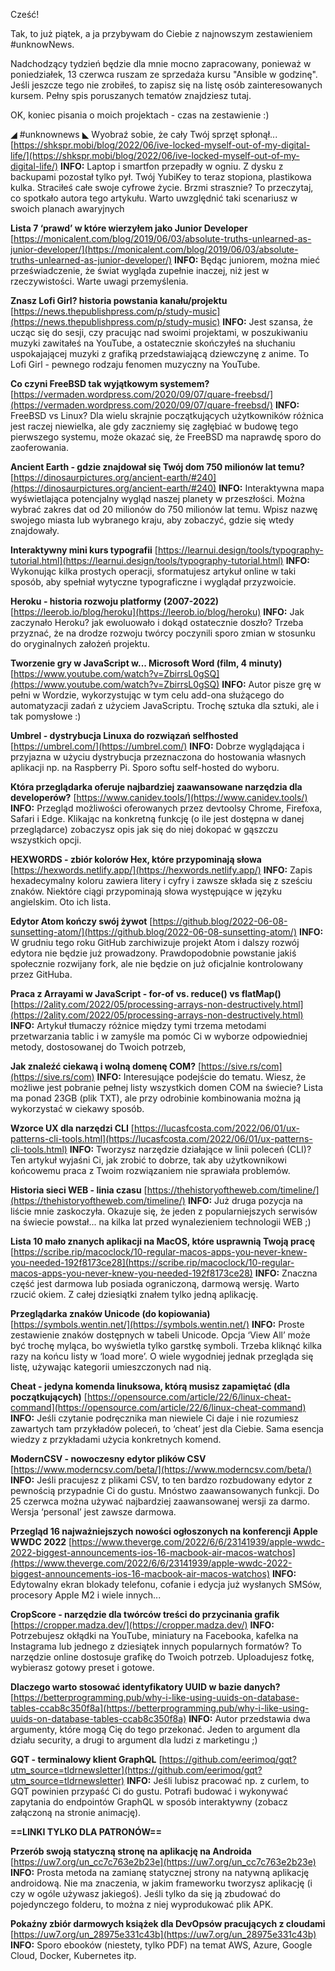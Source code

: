 Cześć!

Tak, to już piątek, a ja przybywam do Ciebie z najnowszym zestawieniem #unknowNews.

Nadchodzący tydzień będzie dla mnie mocno zapracowany, ponieważ w poniedziałek, 13 czerwca ruszam ze sprzedaża kursu "Ansible w godzinę". Jeśli jeszcze tego nie zrobiłeś, to zapisz się na listę osób zainteresowanych kursem. Pełny spis poruszanych tematów znajdziesz tutaj.

 

OK, koniec pisania o moich projektach - czas na zestawienie :)

 

◢ #unknownews ◣
Wyobraź sobie, że cały Twój sprzęt spłonął...
[https://shkspr.mobi/blog/2022/06/ive-locked-myself-out-of-my-digital-life/](https://shkspr.mobi/blog/2022/06/ive-locked-myself-out-of-my-digital-life/)
**INFO:** Laptop i smartfon przepadły w ogniu. Z dysku z backupami pozostał tylko pył. Twój YubiKey to teraz stopiona, plastikowa kulka. Straciłeś całe swoje cyfrowe życie. Brzmi strasznie? To przeczytaj, co spotkało autora tego artykułu. Warto uwzględnić taki scenariusz w swoich planach awaryjnych

**Lista 7 &lsquo;prawd&rsquo; w które wierzyłem jako Junior Developer**
[https://monicalent.com/blog/2019/06/03/absolute-truths-unlearned-as-junior-developer/](https://monicalent.com/blog/2019/06/03/absolute-truths-unlearned-as-junior-developer/)
**INFO:** Będąc juniorem, można mieć przeświadczenie, że świat wygląda zupełnie inaczej, niż jest w rzeczywistości. Warte uwagi przemyślenia.

**Znasz Lofi Girl? historia powstania kanału/projektu**
[https://news.thepublishpress.com/p/study-music](https://news.thepublishpress.com/p/study-music)
**INFO:** Jest szansa, że ucząc się do sesji, czy pracując nad swoimi projektami, w poszukiwaniu muzyki zawitałeś na YouTube, a ostatecznie skończyłeś na słuchaniu uspokajającej muzyki z grafiką przedstawiającą dziewczynę z anime. To Lofi Girl - pewnego rodzaju fenomen muzyczny na YouTube.

**Co czyni FreeBSD tak wyjątkowym systemem?**
[https://vermaden.wordpress.com/2020/09/07/quare-freebsd/](https://vermaden.wordpress.com/2020/09/07/quare-freebsd/)
**INFO:** FreeBSD vs Linux? Dla wielu skrajnie początkujących użytkowników różnica jest raczej niewielka, ale gdy zaczniemy się zagłębiać w budowę tego pierwszego systemu, może okazać się, że FreeBSD ma naprawdę sporo do zaoferowania.

**Ancient Earth - gdzie znajdował się Twój dom 750 milionów lat temu?**
[https://dinosaurpictures.org/ancient-earth/#240](https://dinosaurpictures.org/ancient-earth/#240)
**INFO:** Interaktywna mapa wyświetlająca potencjalny wygląd naszej planety w przeszłości. Można wybrać zakres dat od 20 milionów do 750 milionów lat temu. Wpisz nazwę swojego miasta lub wybranego kraju, aby zobaczyć, gdzie się wtedy znajdowały.

**Interaktywny mini kurs typografii**
[https://learnui.design/tools/typography-tutorial.html](https://learnui.design/tools/typography-tutorial.html)
**INFO:** Wykonując kilka prostych operacji, sformatujesz artykuł online w taki sposób, aby spełniał wytyczne typograficzne i wyglądał przyzwoicie.

**Heroku - historia rozwoju platformy (2007-2022)**
[https://leerob.io/blog/heroku](https://leerob.io/blog/heroku)
**INFO:** Jak zaczynało Heroku? jak ewoluowało i dokąd ostatecznie doszło? Trzeba przyznać, że na drodze rozwoju twórcy poczynili sporo zmian w stosunku do oryginalnych założeń projektu.

**Tworzenie gry w JavaScript w... Microsoft Word (film, 4 minuty)**
[https://www.youtube.com/watch?v=ZbirrsL0gSQ](https://www.youtube.com/watch?v=ZbirrsL0gSQ)
**INFO:** Autor pisze grę w pełni w Wordzie, wykorzystując w tym celu add-ona służącego do automatyzacji zadań z użyciem JavaScriptu. Trochę sztuka dla sztuki, ale i tak pomysłowe :)

**Umbrel - dystrybucja Linuxa do rozwiązań selfhosted**
[https://umbrel.com/](https://umbrel.com/)
**INFO:** Dobrze wyglądająca i przyjazna w użyciu dystrybucja przeznaczona do hostowania własnych aplikacji np. na Raspberry Pi. Sporo softu self-hosted do wyboru.

**Która przeglądarka oferuje najbardziej zaawansowane narzędzia dla developerów?**
[https://www.canidev.tools/](https://www.canidev.tools/)
**INFO:** Przegląd możliwości oferowanych przez devtoolsy Chrome, Firefoxa, Safari i Edge. Klikając na konkretną funkcję (o ile jest dostępna w danej przeglądarce) zobaczysz opis jak się do niej dokopać w gąszczu wszystkich opcji.

**HEXWORDS - zbiór kolorów Hex, które przypominają słowa**
[https://hexwords.netlify.app/](https://hexwords.netlify.app/)
**INFO:** Zapis hexadecymalny koloru zawiera litery i cyfry i zawsze składa się z sześciu znaków. Niektóre ciągi przypominają słowa występujące w języku angielskim. Oto ich lista.

**Edytor Atom kończy swój żywot**
[https://github.blog/2022-06-08-sunsetting-atom/](https://github.blog/2022-06-08-sunsetting-atom/)
**INFO:** W grudniu tego roku GitHub zarchiwizuje projekt Atom i dalszy rozwój edytora nie będzie już prowadzony. Prawdopodobnie powstanie jakiś społecznie rozwijany fork, ale nie będzie on już oficjalnie kontrolowany przez GitHuba.

**Praca z Arrayami w JavaScript - for-of vs. reduce() vs flatMap()**
[https://2ality.com/2022/05/processing-arrays-non-destructively.html](https://2ality.com/2022/05/processing-arrays-non-destructively.html)
**INFO:** Artykuł tłumaczy różnice między tymi trzema metodami przetwarzania tablic i w zamyśle ma pomóc Ci w wyborze odpowiedniej metody, dostosowanej do Twoich potrzeb,

**Jak znaleźć ciekawą i wolną domenę COM?**
[https://sive.rs/com](https://sive.rs/com)
**INFO:** Interesujące podejście do tematu. Wiesz, że możliwe jest pobranie pełnej listy wszystkich domen COM na świecie? Lista ma ponad 23GB (plik TXT), ale przy odrobinie kombinowania można ją wykorzystać w ciekawy sposób.

**Wzorce UX dla narzędzi CLI**
[https://lucasfcosta.com/2022/06/01/ux-patterns-cli-tools.html](https://lucasfcosta.com/2022/06/01/ux-patterns-cli-tools.html)
**INFO:** Tworzysz narzędzie działające w linii poleceń (CLI)? Ten artykuł wyjaśni Ci, jak zrobić to dobrze, tak aby użytkownikowi końcowemu praca z Twoim rozwiązaniem nie sprawiała problemów.

**Historia sieci WEB - linia czasu**
[https://thehistoryoftheweb.com/timeline/](https://thehistoryoftheweb.com/timeline/)
**INFO:** Już druga pozycja na liście mnie zaskoczyła. Okazuje się, że jeden z popularniejszych serwisów na świecie powstał... na kilka lat przed wynalezieniem technologii WEB ;)

**Lista 10 mało znanych aplikacji na MacOS, które usprawnią Twoją pracę**
[https://scribe.rip/macoclock/10-regular-macos-apps-you-never-knew-you-needed-192f8173ce28](https://scribe.rip/macoclock/10-regular-macos-apps-you-never-knew-you-needed-192f8173ce28)
**INFO:** Znaczna część jest darmowa lub posiada ograniczoną, darmową wersję. Warto rzucić okiem. Z całej dziesiątki znałem tylko jedną aplikację.

**Przeglądarka znaków Unicode (do kopiowania)**
[https://symbols.wentin.net/](https://symbols.wentin.net/)
**INFO:** Proste zestawienie znaków dostępnych w tabeli Unicode. Opcja &lsquo;View All&rsquo; może być trochę myląca, bo wyświetla tylko garstkę symboli. Trzeba kliknąć kilka razy na końcu listy w &lsquo;load more&rsquo;. O wiele wygodniej jednak przegląda się listę, używając kategorii umieszczonych nad nią.

**Cheat - jedyna komenda linuksowa, którą musisz zapamiętać (dla początkujących)**
[https://opensource.com/article/22/6/linux-cheat-command](https://opensource.com/article/22/6/linux-cheat-command)
**INFO:** Jeśli czytanie podręcznika man niewiele Ci daje i nie rozumiesz zawartych tam przykładów poleceń, to &lsquo;cheat&rsquo; jest dla Ciebie. Sama esencja wiedzy z przykładami użycia konkretnych komend.

**ModernCSV - nowoczesny edytor plików CSV**
[https://www.moderncsv.com/beta/](https://www.moderncsv.com/beta/)
**INFO:** Jeśli pracujesz z plikami CSV, to ten bardzo rozbudowany edytor z pewnością przypadnie Ci do gustu. Mnóstwo zaawansowanych funkcji. Do 25 czerwca można używać najbardziej zaawansowanej wersji za darmo. Wersja &lsquo;personal&rsquo; jest zawsze darmowa.

**Przegląd 16 najważniejszych nowości ogłoszonych na konferencji Apple WWDC 2022**
[https://www.theverge.com/2022/6/6/23141939/apple-wwdc-2022-biggest-announcements-ios-16-macbook-air-macos-watchos](https://www.theverge.com/2022/6/6/23141939/apple-wwdc-2022-biggest-announcements-ios-16-macbook-air-macos-watchos)
**INFO:** Edytowalny ekran blokady telefonu, cofanie i edycja już wysłanych SMSów, procesory Apple M2 i wiele innych...

**CropScore - narzędzie dla twórców treści do przycinania grafik**
[https://cropper.madza.dev/](https://cropper.madza.dev/)
**INFO:** Potrzebujesz okłądki na YouTube, miniatury na Facebooka, kafelka na Instagrama lub jednego z dziesiątek innych popularnych formatów? To narzędzie online dostosuje grafikę do Twoich potrzeb. Uploadujesz fotkę, wybierasz gotowy preset i gotowe.

**Dlaczego warto stosować identyfikatory UUID w bazie danych?**
[https://betterprogramming.pub/why-i-like-using-uuids-on-database-tables-ccab8c350f8a](https://betterprogramming.pub/why-i-like-using-uuids-on-database-tables-ccab8c350f8a)
**INFO:** Autor przedstawia dwa argumenty, które mogą Cię do tego przekonać. Jeden to argument dla działu security, a drugi to argument dla ludzi z marketingu ;)

**GQT - terminalowy klient GraphQL**
[https://github.com/eerimoq/gqt?utm_source=tldrnewsletter](https://github.com/eerimoq/gqt?utm_source=tldrnewsletter)
**INFO:** Jeśli lubisz pracować np. z curlem, to GQT powinien przypaść Ci do gustu. Potrafi budować i wykonywać zapytania do endpointów GraphQL w sposób interaktywny (zobacz załączoną na stronie animację).

**==LINKI TYLKO DLA PATRONÓW==**

**Przerób swoją statyczną stronę na aplikację na Androida**
[https://uw7.org/un_cc7c763e2b23e](https://uw7.org/un_cc7c763e2b23e)
**INFO:** Prosta metoda na zamianę statycznej strony na natywną aplikację androidową. Nie ma znaczenia, w jakim frameworku tworzysz aplikację (i czy w ogóle używasz jakiegoś). Jeśli tylko da się ją zbudować do pojedynczego folderu, to można z niej wyprodukować plik APK.

**Pokaźny zbiór darmowych książek dla DevOpsów pracujących z cloudami**
[https://uw7.org/un_28975e331c43b](https://uw7.org/un_28975e331c43b)
**INFO:** Sporo ebooków (niestety, tylko PDF) na temat AWS, Azure, Google Cloud, Docker, Kubernetes itp.